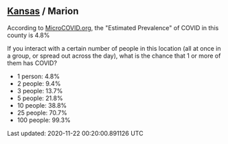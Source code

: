 
## [Kansas](/united-states/kansas) / Marion

According to [MicroCOVID.org](http://microcovid.org),
the "Estimated Prevalence" of COVID in this county is 4.8%

If you interact with a certain number of people in this location
(all at once in a group, or spread out across the day), what is the chance that
1 or more of them has COVID?

- 1 person: 4.8%
- 2 people: 9.4%
- 3 people: 13.7%
- 5 people: 21.8%
- 10 people: 38.8%
- 25 people: 70.7%
- 100 people: 99.3%

Last updated: 2020-11-22 00:20:00.891126 UTC
